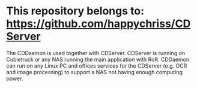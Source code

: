 This repository belongs to: https://github.com/happychriss/CDServer
===============================================

The CDDaemon is used together with CDServer.
CDServer is running on Cubietruck or any NAS running the main application with RoR.
CDDaemon can run on any Linux PC and offices services for the CDServer (e.g. OCR and image processing) to support a NAS
not having enough computing power.

